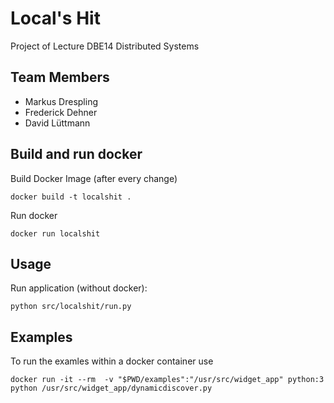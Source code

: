 # Local's Hit

Project of Lecture DBE14 Distributed Systems

## Team Members

- Markus Drespling
- Frederick Dehner
- David Lüttmann

## Build and run docker

Build Docker Image (after every change)

```
docker build -t localshit .
```

Run docker

```
docker run localshit
```

## Usage

Run application (without docker):

```
python src/localshit/run.py 
```

## Examples
To run the examles within a docker container use

```
docker run -it --rm  -v "$PWD/examples":"/usr/src/widget_app" python:3 python /usr/src/widget_app/dynamicdiscover.py
```
